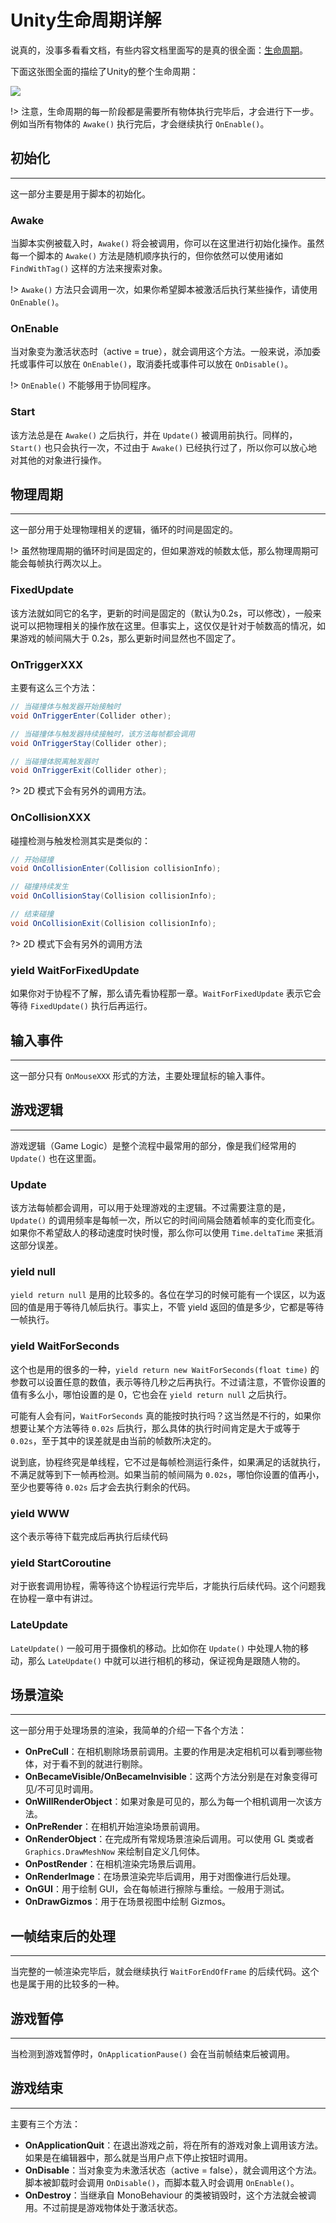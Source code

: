# Unity生命周期详解

说真的，没事多看看文档，有些内容文档里面写的是真的很全面：[生命周期](http://docs.unity3d.com/Manual/ExecutionOrder.html)。

下面这张图全面的描绘了Unity的整个生命周期：

![](http://obkyr9y96.bkt.clouddn.com/monobehaviour_flowchart.svg)

!> 注意，生命周期的每一阶段都是需要所有物体执行完毕后，才会进行下一步。例如当所有物体的 `Awake()` 执行完后，才会继续执行 `OnEnable()`。

## 初始化

---

这一部分主要是用于脚本的初始化。

### Awake

当脚本实例被载入时，`Awake()` 将会被调用，你可以在这里进行初始化操作。虽然每一个脚本的 `Awake()` 方法是随机顺序执行的，但你依然可以使用诸如 `FindWithTag()` 这样的方法来搜索对象。

!> `Awake()` 方法只会调用一次，如果你希望脚本被激活后执行某些操作，请使用 `OnEnable()`。

### OnEnable

当对象变为激活状态时（active = true），就会调用这个方法。一般来说，添加委托或事件可以放在 `OnEnable()`，取消委托或事件可以放在 `OnDisable()`。

!> `OnEnable()` 不能够用于协同程序。

### Start

该方法总是在 `Awake()` 之后执行，并在 `Update()` 被调用前执行。同样的，`Start()` 也只会执行一次，不过由于 `Awake()` 已经执行过了，所以你可以放心地对其他的对象进行操作。

## 物理周期

---

这一部分用于处理物理相关的逻辑，循环的时间是固定的。

!> 虽然物理周期的循环时间是固定的，但如果游戏的帧数太低，那么物理周期可能会每帧执行两次以上。

### FixedUpdate

该方法就如同它的名字，更新的时间是固定的（默认为0.2s，可以修改），一般来说可以把物理相关的操作放在这里。但事实上，这仅仅是针对于帧数高的情况，如果游戏的帧间隔大于 0.2s，那么更新时间显然也不固定了。

### OnTriggerXXX

主要有这么三个方法：

```csharp
// 当碰撞体与触发器开始接触时
void OnTriggerEnter(Collider other);

// 当碰撞体与触发器持续接触时，该方法每帧都会调用
void OnTriggerStay(Collider other);

// 当碰撞体脱离触发器时
void OnTriggerExit(Collider other);
```

?> 2D 模式下会有另外的调用方法。

### OnCollisionXXX

碰撞检测与触发检测其实是类似的：

```csharp
// 开始碰撞
void OnCollisionEnter(Collision collisionInfo);

// 碰撞持续发生
void OnCollisionStay(Collision collisionInfo);

// 结束碰撞
void OnCollisionExit(Collision collisionInfo);
```

?> 2D 模式下会有另外的调用方法

### yield WaitForFixedUpdate

如果你对于协程不了解，那么请先看协程那一章。`WaitForFixedUpdate` 表示它会等待 `FixedUpdate()` 执行后再运行。

## 输入事件

---

这一部分只有 `OnMouseXXX` 形式的方法，主要处理鼠标的输入事件。

## 游戏逻辑

---

游戏逻辑（Game Logic）是整个流程中最常用的部分，像是我们经常用的 `Update()` 也在这里面。

### Update

该方法每帧都会调用，可以用于处理游戏的主逻辑。不过需要注意的是，`Update()` 的调用频率是每帧一次，所以它的时间间隔会随着帧率的变化而变化。如果你不希望敌人的移动速度时快时慢，那么你可以使用 `Time.deltaTime` 来抵消这部分误差。

### yield null

`yield return null` 是用的比较多的。各位在学习的时候可能有一个误区，以为返回的值是用于等待几帧后执行。事实上，不管 yield 返回的值是多少，它都是等待一帧执行。

### yield WaitForSeconds

这个也是用的很多的一种，`yield return new WaitForSeconds(float time)` 的参数可以设置任意的数值，表示等待几秒之后再执行。不过请注意，不管你设置的值有多么小，哪怕设置的是 0，它也会在 `yield return null` 之后执行。

可能有人会有问，`WaitForSeconds` 真的能按时执行吗？这当然是不行的，如果你想要让某个方法等待 `0.02s` 后执行，那么具体的执行时间肯定是大于或等于 `0.02s`，至于其中的误差就是由当前的帧数所决定的。

说到底，协程终究是单线程，它不过是每帧检测运行条件，如果满足的话就执行，不满足就等到下一帧再检测。如果当前的帧间隔为 `0.02s`，哪怕你设置的值再小，至少也要等待 `0.02s` 后才会去执行剩余的代码。

### yield WWW

这个表示等待下载完成后再执行后续代码

### yield StartCoroutine

对于嵌套调用协程，需等待这个协程运行完毕后，才能执行后续代码。这个问题我在协程一章中有讲过。

### LateUpdate

`LateUpdate()` 一般可用于摄像机的移动。比如你在 `Update()` 中处理人物的移动，那么 `LateUpdate()` 中就可以进行相机的移动，保证视角是跟随人物的。

## 场景渲染

---

这一部分用于处理场景的渲染，我简单的介绍一下各个方法：

* **OnPreCull**：在相机剔除场景前调用。主要的作用是决定相机可以看到哪些物体，对于看不到的就进行剔除。
* **OnBecameVisible/OnBecameInvisible**：这两个方法分别是在对象变得可见/不可见时调用。
* **OnWillRenderObject**：如果对象是可见的，那么为每一个相机调用一次该方法。
* **OnPreRender**：在相机开始渲染场景前调用。
* **OnRenderObject**：在完成所有常规场景渲染后调用。可以使用 GL 类或者 `Graphics.DrawMeshNow` 来绘制自定义几何体。
* **OnPostRender**：在相机渲染完场景后调用。
* **OnRenderImage**：在场景渲染完毕后调用，用于对图像进行后处理。
* **OnGUI**：用于绘制 GUI，会在每帧进行擦除与重绘。一般用于测试。
* **OnDrawGizmos**：用于在场景视图中绘制 Gizmos。

## 一帧结束后的处理

---

当完整的一帧渲染完毕后，就会继续执行 `WaitForEndOfFrame` 的后续代码。这个也是属于用的比较多的一种。

## 游戏暂停

---

当检测到游戏暂停时，`OnApplicationPause()` 会在当前帧结束后被调用。

## 游戏结束

---

主要有三个方法：

* **OnApplicationQuit**：在退出游戏之前，将在所有的游戏对象上调用该方法。如果是在编辑器中，那么就是当用户点下停止按钮时调用。
* **OnDisable**：当对象变为未激活状态（active = false），就会调用这个方法。脚本被卸载时会调用 `OnDisable()`，而脚本载入时会调用 `OnEnable()`。
* **OnDestroy**：当继承自 MonoBehaviour 的类被销毁时，这个方法就会被调用。不过前提是游戏物体处于激活状态。